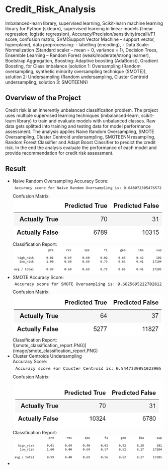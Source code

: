 # Credit_Risk_Analysis
Imbalanced-learn library, supervised learning, Scikit-learn machine learning library for Python (sklearn), supervised learning in linear models (linear regression; logistic regression), Accuracy/Precision/sensitivity(recall)/F1 score, confusion matrix, SVM(Support Vector Machine – support vector, hyperplane), data preprocessing: - labelling (encoding),  - Data Scale: Normalization (Standard scaler – mean = 0, variance = 1), Decision Trees, Ensemble Learning – Random Forest (weak/moderate/strong learner), Bootstrap Aggregation, Boosting: Adaptive boosting (AdaBoost), Gradient Boosting, for Class imbalance (solution 1: Oversampling (Random oversampling, synthetic minority oversampling technique (SMOTE)), solution 2: Undersampling (Random undersampling, Cluster Centroid undersampling, solution 3: SMOTEENN)

## Overview of the Project
Credit risk is an inherently unbalanced classificaiton problem. The project uses multiple supervised learning techniques (imbalanced-learn, scikit-learn library) to train and evaluate models with unbalanced classes. Raw data gets splitted into training and testing data for model performance assessment. The analysis applies Naive Random Oversampling, SMOTE Oversampling, Cluster Centroid undersampling, SMOTEENN resampling, Random Forest Classifier and Adapt Boost Classifier to predict the credit risk. In the end the analysis evaluate the performance of each model and provide recommendation for credit risk assessment.

## Result
- Naive Random Oversampling
Accuracy Score:  
![naive_random_oversampling_acc.PNG](image/naive_random_oversampling_acc.PNG)  
Confusion Matrix:  
![naive_random_oversampling_cm.PNG](image/naive_random_oversampling_cm.PNG)  
Classification Report:
![naive_random_oversampling_classification_report.PNG](image/naive_random_oversampling_classification_report.PNG)  
- SMOTE
Accuracy Score:  
![smote_acc.PNG](image/smote_acc.PNG)  
Confusion Matrix:  
![smote_cm.PNG](image/smote_cm.PNG)  
Classification Report:  
![smote_classification_report.PNG]](image/smote_classification_report.PNG)  
- Cluster Centroids Undersampling  
Accuracy Score:  
![ccr_acc.PNG](image/ccr_acc.PNG)  
Confusion Matrix:  
![ccr_cm.PNG](image/ccr_cm.PNG)  
Classification Report:  
![ccr_classification_report.PNG](image/ccr_classification_report.PNG)  
- 
